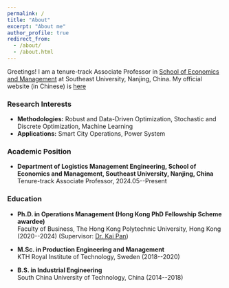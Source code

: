 ```yaml
---
permalink: /
title: "About"
excerpt: "About me"
author_profile: true
redirect_from: 
  - /about/
  - /about.html
---
```


Greetings! I am a tenure-track Associate Professor in [School of Economics and Management](https://em.seu.edu.cn/) at Southeast University, Nanjing, China. My official website (in Chinese) is [here](https://em.seu.edu.cn/jzl/list.htm)

### Research Interests

* **Methodologies:**
Robust and Data-Driven Optimization, Stochastic and Discrete Optimization, Machine Learning
* **Applications:**
Smart City Operations, Power System

### Academic Position
* **Department of Logistics Management Engineering, School of Economics and Management, Southeast University, Nanjing, China**   
Tenure-track Associate Professor, 2024.05--Present

### Education
* **Ph.D. in Operations Management (Hong Kong PhD Fellowship Scheme awardee)**   
Faculty of Business, The Hong Kong Polytechnic University, Hong Kong (2020--2024) (Supervisor: [Dr. Kai Pan](https://sites.google.com/view/kaipanuf/home))

* **M.Sc. in Production Engineering and Management**   
KTH Royal Institute of Technology, Sweden (2018--2020)

* **B.S. in Industrial Engineering**   
South China University of Technology, China (2014--2018)



